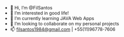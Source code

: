 - 👋 Hi, I’m @FilSantos
- 👀 I’m interested in good life!
- 🌱 I’m currently learning JAVA Web Apps
- 💞️ I’m looking to collaborate on my personal projects
- 📫 filsantos1984@gmail.com | +55(11)96778-7606

<!---
FilSantos/FilSantos is a ✨ special ✨ repository because its `README.md` (this file) appears on your GitHub profile.
You can click the Preview link to take a look at your changes.
--->
